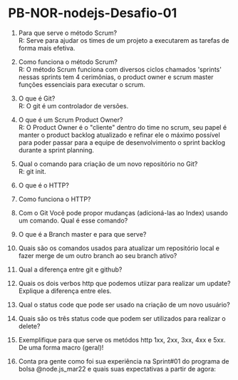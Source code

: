# PB-NOR-nodejs-Desafio-01

1. Para que serve o método Scrum?  
R: Serve para ajudar os times de um projeto a executarem as tarefas 
de forma mais efetiva.

2. Como funciona o método Scrum?  
R: O método Scrum funciona com diversos ciclos chamados 'sprints' nessas sprints 
tem 4 cerimônias, o product owner e scrum master funções essenciais para executar 
o scrum.

3. O que é Git?  
R: O git é um controlador de versões.

4. O que é um Scrum Product Owner?  
R: O Product Owner é o "cliente" dentro do time no scrum, seu papel é manter o
product backlog atualizado e refinar ele o máximo possível para poder passar para
a equipe de desenvolvimento o sprint backlog durante a sprint planning.

5. Qual o comando para criação de um novo repositório no Git?  
R: git init.

6. O que é o HTTP? 

7. Como funciona o HTTP? 

8. Com o Git Você pode propor mudanças (adicioná-las ao Index) usando um comando. Qual é esse comando? 

9. O que é a Branch master e para que serve? 

10. Quais são os comandos usados para atualizar um repositório local e fazer merge de um outro branch ao seu branch ativo? 

11. Qual a diferença entre git e github? 

12. Quais os dois verbos http que podemos utiizar para realizar um update? Explique a diferença entre eles. 

13. Qual o status code que pode ser usado na criação de um novo usuário? 

14. Quais são os três status code que podem ser utilizados para realizar o delete? 

15. Exemplifique para que serve os metódos http 1xx, 2xx, 3xx, 4xx e 5xx. De uma forma macro (geral)! 

16. Conta pra gente como foi sua experiência na Sprint#01 do programa de bolsa @node.js_mar22 e quais suas expectativas a partir de agora: 
